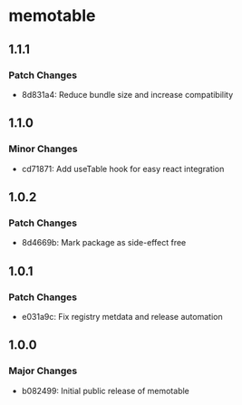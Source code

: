 # memotable

## 1.1.1

### Patch Changes

- 8d831a4: Reduce bundle size and increase compatibility

## 1.1.0

### Minor Changes

- cd71871: Add useTable hook for easy react integration

## 1.0.2

### Patch Changes

- 8d4669b: Mark package as side-effect free

## 1.0.1

### Patch Changes

- e031a9c: Fix registry metdata and release automation

## 1.0.0

### Major Changes

- b082499: Initial public release of memotable
